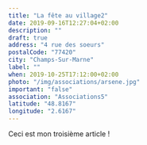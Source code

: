 ```yaml
---
title: "La fête au village2"
date: 2019-09-16T12:27:04+02:00
description: ""
draft: true
address: "4 rue des soeurs"
postalCode: "77420"
city: "Champs-Sur-Marne"
label: ""
when: 2019-10-25T17:12:00+02:00
photo: "/img/associations/arsene.jpg"
important: "false"
association: "Associations5"
latitude: "48.8167" 
longitude: "2.6167"
---
```


Ceci est mon troisième article ! 